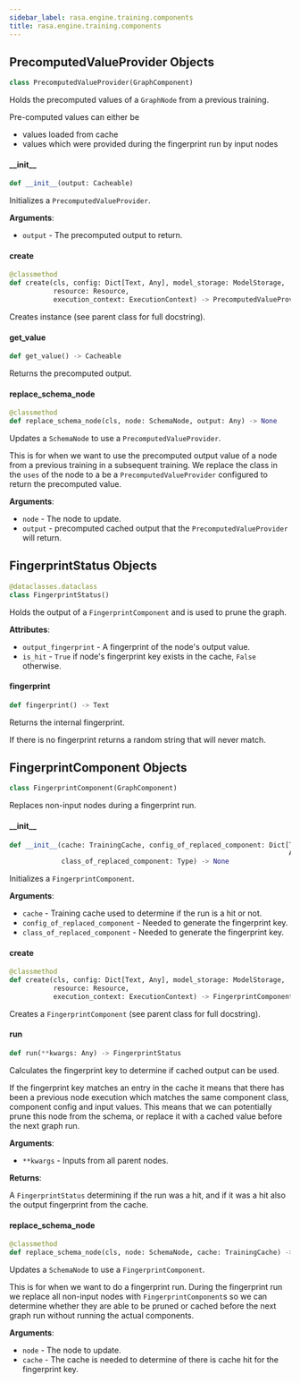 ```yaml
---
sidebar_label: rasa.engine.training.components
title: rasa.engine.training.components
---
```

## PrecomputedValueProvider Objects

```python
class PrecomputedValueProvider(GraphComponent)
```

Holds the precomputed values of a `GraphNode` from a previous training.

Pre-computed values can either be
- values loaded from cache
- values which were provided during the fingerprint run by input nodes

#### \_\_init\_\_

```python
def __init__(output: Cacheable)
```

Initializes a `PrecomputedValueProvider`.

**Arguments**:

- `output` - The precomputed output to return.

#### create

```python
@classmethod
def create(cls, config: Dict[Text, Any], model_storage: ModelStorage,
           resource: Resource,
           execution_context: ExecutionContext) -> PrecomputedValueProvider
```

Creates instance (see parent class for full docstring).

#### get\_value

```python
def get_value() -> Cacheable
```

Returns the precomputed output.

#### replace\_schema\_node

```python
@classmethod
def replace_schema_node(cls, node: SchemaNode, output: Any) -> None
```

Updates a `SchemaNode` to use a `PrecomputedValueProvider`.

This is for when we want to use the precomputed output value of a node from a
previous training in a subsequent training. We replace the class in the `uses`
of the node to a be a `PrecomputedValueProvider` configured to return the
precomputed value.

**Arguments**:

- `node` - The node to update.
- `output` - precomputed cached output that the `PrecomputedValueProvider` will
  return.

## FingerprintStatus Objects

```python
@dataclasses.dataclass
class FingerprintStatus()
```

Holds the output of a `FingerprintComponent` and is used to prune the graph.

**Attributes**:

- `output_fingerprint` - A fingerprint of the node&#x27;s output value.
- `is_hit` - `True` if node&#x27;s fingerprint key exists in the cache, `False` otherwise.

#### fingerprint

```python
def fingerprint() -> Text
```

Returns the internal fingerprint.

If there is no fingerprint returns a random string that will never match.

## FingerprintComponent Objects

```python
class FingerprintComponent(GraphComponent)
```

Replaces non-input nodes during a fingerprint run.

#### \_\_init\_\_

```python
def __init__(cache: TrainingCache, config_of_replaced_component: Dict[Text,
                                                                      Any],
             class_of_replaced_component: Type) -> None
```

Initializes a `FingerprintComponent`.

**Arguments**:

- `cache` - Training cache used to determine if the run is a hit or not.
- `config_of_replaced_component` - Needed to generate the fingerprint key.
- `class_of_replaced_component` - Needed to generate the fingerprint key.

#### create

```python
@classmethod
def create(cls, config: Dict[Text, Any], model_storage: ModelStorage,
           resource: Resource,
           execution_context: ExecutionContext) -> FingerprintComponent
```

Creates a `FingerprintComponent` (see parent class for full docstring).

#### run

```python
def run(**kwargs: Any) -> FingerprintStatus
```

Calculates the fingerprint key to determine if cached output can be used.

If the fingerprint key matches an entry in the cache it means that there has
been a previous node execution which matches the same component class, component
config and input values. This means that we can potentially prune this node
from the schema, or replace it with a cached value before the next graph run.

**Arguments**:

- `**kwargs` - Inputs from all parent nodes.
  

**Returns**:

  A `FingerprintStatus` determining if the run was a hit, and if it was a hit
  also the output fingerprint from the cache.

#### replace\_schema\_node

```python
@classmethod
def replace_schema_node(cls, node: SchemaNode, cache: TrainingCache) -> None
```

Updates a `SchemaNode` to use a `FingerprintComponent`.

This is for when we want to do a fingerprint run. During the fingerprint run we
replace all non-input nodes with `FingerprintComponent`s so we can determine
whether they are able to be pruned or cached before the next graph run without
running the actual components.


**Arguments**:

- `node` - The node to update.
- `cache` - The cache is needed to determine of there is cache hit for the
  fingerprint key.

